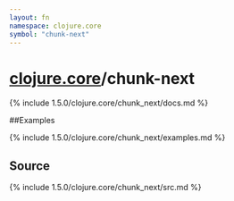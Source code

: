 ```yaml
---
layout: fn
namespace: clojure.core
symbol: "chunk-next"
---
```


# [clojure.core](../)/chunk-next

{% include 1.5.0/clojure.core/chunk_next/docs.md %}

##Examples

{% include 1.5.0/clojure.core/chunk_next/examples.md %}
## Source
{% include 1.5.0/clojure.core/chunk_next/src.md %}

